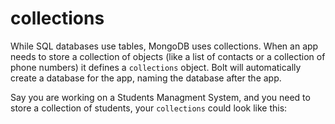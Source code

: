 # collections

While SQL databases use tables, MongoDB uses collections. When an app needs to store a collection of objects \(like a list of contacts or a collection of phone numbers\) it defines a `collections` object. Bolt will automatically create a database for the app, naming the database after the app.

Say you are working on a Students Managment System, and you need to store a collection of students, your `collections` could look like this:


